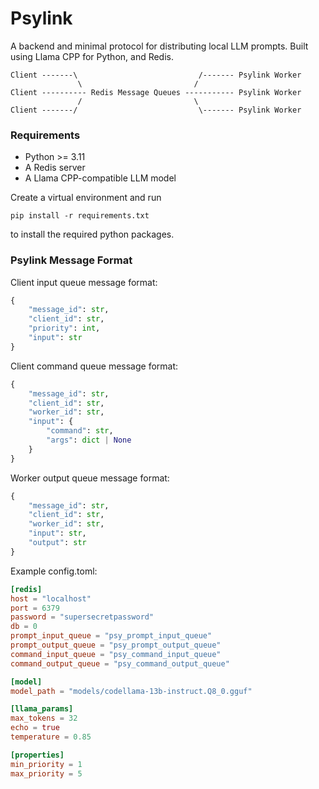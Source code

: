 # Psylink

A backend and minimal protocol for distributing local LLM prompts.
Built using Llama CPP for Python, and Redis.

```
Client -------\                           /------- Psylink Worker
               \                         /
Client ---------- Redis Message Queues ----------- Psylink Worker
               /                         \
Client -------/                           \------- Psylink Worker
```

### Requirements

- Python >= 3.11
- A Redis server
- A Llama CPP-compatible LLM model

Create a virtual environment and run 

`pip install -r requirements.txt`

to install the required python packages.

### Psylink Message Format

Client input queue message format:

```python
{
    "message_id": str,
    "client_id": str,
    "priority": int,
    "input": str
}
```

Client command queue message format:

```python
{
    "message_id": str,
    "client_id": str,
    "worker_id": str,
    "input": {
        "command": str,
        "args": dict | None
    }
}
```

Worker output queue message format:

```python
{
    "message_id": str,
    "client_id": str,
    "worker_id": str,
    "input": str,
    "output": str
}
```

Example config.toml:

```toml
[redis]
host = "localhost"
port = 6379
password = "supersecretpassword"
db = 0
prompt_input_queue = "psy_prompt_input_queue"
prompt_output_queue = "psy_prompt_output_queue"
command_input_queue = "psy_command_input_queue"
command_output_queue = "psy_command_output_queue"

[model]
model_path = "models/codellama-13b-instruct.Q8_0.gguf"

[llama_params]
max_tokens = 32
echo = true
temperature = 0.85

[properties]
min_priority = 1
max_priority = 5
```